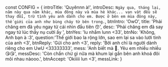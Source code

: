 const CONFIG = {
    introTitle: 'Quyênnn à!',
    introDesc: `Ngày qua, tháng lại, năm này qua năm khác, mùa đông này và mùa hè khác... vạn vật đều sẽ thay đổi, trừ tình yêu anh dành cho em.
    Được ở bên em mùa đông này, thế giới của anh như bùng cháy từ bên trong.`,
    btnIntro: 'OwO',
    title: 'Phải chăng em đã yêu ngay từ cái nhìn đầu tiên 😙',
    desc: 'Phải chăng em đã say ngay từ lúc thấy nụ cười ấy ',
    btnYes: 'Iu nhắm lunn <33',
    btnNo: 'Không, Anh bạn à :3',
    question:'Thế giới bao la rộng lớn, sao em lại sa vào lưới tình của anh <3',
    btnReply: 'Gửi cho anh <3',
    reply: 'Bởi anh chỉ là người dành riêng cho em UwU <33333333',
    mess: 'Anh biết mà 🥰. Yêu em nhiều nhiều 😘😘',
    messDesc: 'Còn chần chừ gì nữa mà khum lại gần bên anh khoá đôi môi nhau nàooo.',
    btnAccept: 'Okiiiii lun <3',
    messLink: 
}
```

